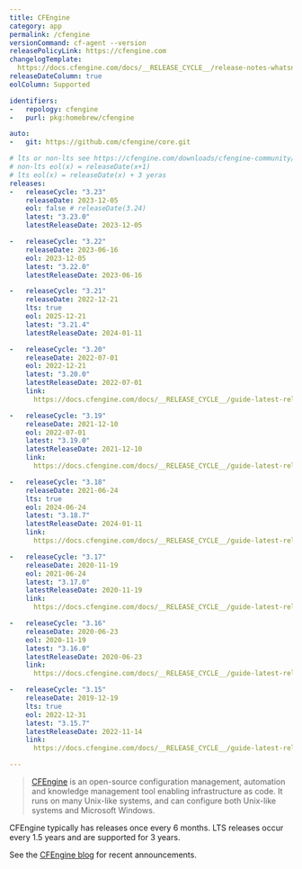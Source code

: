 ```yaml
---
title: CFEngine
category: app
permalink: /cfengine
versionCommand: cf-agent --version
releasePolicyLink: https://cfengine.com
changelogTemplate: 
  https://docs.cfengine.com/docs/__RELEASE_CYCLE__/release-notes-whatsnew-changelog-core.html
releaseDateColumn: true
eolColumn: Supported

identifiers:
-   repology: cfengine
-   purl: pkg:homebrew/cfengine

auto:
-   git: https://github.com/cfengine/core.git

# lts or non-lts see https://cfengine.com/downloads/cfengine-community/
# non-lts eol(x) = releaseDate(x+1)
# lts eol(x) = releaseDate(x) + 3 yeras
releases:
-   releaseCycle: "3.23"
    releaseDate: 2023-12-05
    eol: false # releaseDate(3.24)
    latest: "3.23.0"
    latestReleaseDate: 2023-12-05

-   releaseCycle: "3.22"
    releaseDate: 2023-06-16
    eol: 2023-12-05
    latest: "3.22.0"
    latestReleaseDate: 2023-06-16

-   releaseCycle: "3.21"
    releaseDate: 2022-12-21
    lts: true
    eol: 2025-12-21
    latest: "3.21.4"
    latestReleaseDate: 2024-01-11

-   releaseCycle: "3.20"
    releaseDate: 2022-07-01
    eol: 2022-12-21
    latest: "3.20.0"
    latestReleaseDate: 2022-07-01
    link: 
      https://docs.cfengine.com/docs/__RELEASE_CYCLE__/guide-latest-release-whatsnew-changelog-core.html

-   releaseCycle: "3.19"
    releaseDate: 2021-12-10
    eol: 2022-07-01
    latest: "3.19.0"
    latestReleaseDate: 2021-12-10
    link: 
      https://docs.cfengine.com/docs/__RELEASE_CYCLE__/guide-latest-release-whatsnew-changelog-core.html

-   releaseCycle: "3.18"
    releaseDate: 2021-06-24
    lts: true
    eol: 2024-06-24
    latest: "3.18.7"
    latestReleaseDate: 2024-01-11
    link: 
      https://docs.cfengine.com/docs/__RELEASE_CYCLE__/guide-latest-release-whatsnew-changelog-core.html

-   releaseCycle: "3.17"
    releaseDate: 2020-11-19
    eol: 2021-06-24
    latest: "3.17.0"
    latestReleaseDate: 2020-11-19
    link: 
      https://docs.cfengine.com/docs/__RELEASE_CYCLE__/guide-latest-release-whatsnew-changelog-core.html

-   releaseCycle: "3.16"
    releaseDate: 2020-06-23
    eol: 2020-11-19
    latest: "3.16.0"
    latestReleaseDate: 2020-06-23
    link: 
      https://docs.cfengine.com/docs/__RELEASE_CYCLE__/guide-latest-release-whatsnew-changelog-core.html

-   releaseCycle: "3.15"
    releaseDate: 2019-12-19
    lts: true
    eol: 2022-12-31
    latest: "3.15.7"
    latestReleaseDate: 2022-11-14
    link: 
      https://docs.cfengine.com/docs/__RELEASE_CYCLE__/guide-latest-release-whatsnew-changelog-core.html

---
```


> [CFEngine](https://cfengine.com) is an open-source configuration management, automation and
> knowledge management tool enabling infrastructure as code. It runs on many Unix-like systems, and
> can configure both Unix-like systems and Microsoft Windows.

CFEngine typically has releases once every 6 months. LTS releases occur every 1.5 years and are
supported for 3 years.

See the [CFEngine blog](https://cfengine.com/blog/) for recent announcements.
